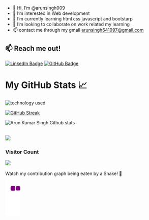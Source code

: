 - 👋 Hi, I’m @arunsingh009
- 👀 I’m interested in Web development
- 🌱 I’m currently learning html css javascript and bootstarp
- 💞️ I’m looking to collaborate on work related my learning
- 📫  contact me through my gmail arunsingh641997@gmail.com

<!---
arunsingh009/arunsingh009 is a ✨ special ✨ repository because its `README.md` (this file) appears on your GitHub profile.
You can click the Preview link to take a look at your changes.
--->
## 📫 Reach me out!

 [![LinkedIn Badge](https://img.shields.io/badge/LinkedIn-0077B5?style=plastic&logo=linkedin&logoColor=white&link=https://www.linkedin.com/in/ftrasvent)](https://www.linkedin.com/in/arun-singh-a66266176/)
[![GitHub Badge](https://img.shields.io/badge/GitHub-100000?style=plastic&logo=github&logoColor=white&link=https://github.com/ftrasvent)](https://github.com/arunsingh009)
<!--![Visitiors](https://komarev.com/ghpvc/?username=arunsingh009)-->

<!-- Arun singh github stats -->
# My GitHub Stats  📈 
![technology used](https://github-readme-stats.vercel.app/api/top-langs/?username=arunsingh009&show_icons=true&theme=algolia&repo=arunsingh009&hide=hack)
<!-- [![GitHub Streak](http://github-readme-streak-stats.herokuapp.com?user=arunsingh009&theme=radical)](https://git.io/streak-stats) -->
[![GitHub Streak](https://github-readme-streak-stats.herokuapp.com/?user=arunsingh009&theme=dark)](https://git.io/streak-stats)

![ Arun Kumar Singh Github stats](https://github-readme-stats.vercel.app/api?username=arunsingh009&show_icons=true&theme=tokyonight)

<br>
<div>
</div>
<a href="https://github.com/arunsingh009/github-readme-activity-graph">
    <img src="https://activity-graph.herokuapp.com/graph?username=arunsingh009&theme=react-dark&hide_border=true">
  </a>

<!-- # Streaks -->
### Visitor Count
<img src="https://profile-counter.glitch.me/arounsingh009/count.svg">

Watch my contribution graph being eaten by a Snake! 🐍

![snake gif](https://github.com/arunsingh009/arunsingh009/blob/output/github-contribution-grid-snake.gif)
